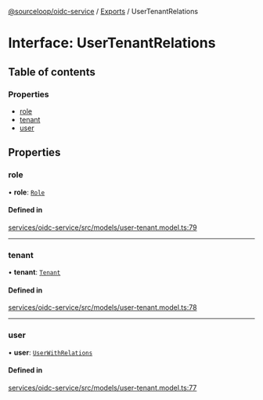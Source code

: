[@sourceloop/oidc-service](../README.md) / [Exports](../modules.md) / UserTenantRelations

# Interface: UserTenantRelations

## Table of contents

### Properties

- [role](UserTenantRelations.md#role)
- [tenant](UserTenantRelations.md#tenant)
- [user](UserTenantRelations.md#user)

## Properties

### role

• **role**: [`Role`](../classes/Role.md)

#### Defined in

[services/oidc-service/src/models/user-tenant.model.ts:79](https://github.com/sourcefuse/loopback4-microservice-catalog/blob/53060ad88/services/oidc-service/src/models/user-tenant.model.ts#L79)

___

### tenant

• **tenant**: [`Tenant`](../classes/Tenant.md)

#### Defined in

[services/oidc-service/src/models/user-tenant.model.ts:78](https://github.com/sourcefuse/loopback4-microservice-catalog/blob/53060ad88/services/oidc-service/src/models/user-tenant.model.ts#L78)

___

### user

• **user**: [`UserWithRelations`](../modules.md#userwithrelations)

#### Defined in

[services/oidc-service/src/models/user-tenant.model.ts:77](https://github.com/sourcefuse/loopback4-microservice-catalog/blob/53060ad88/services/oidc-service/src/models/user-tenant.model.ts#L77)
